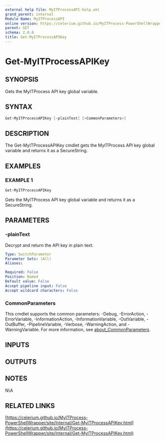 ```yaml
---
external help file: MyITProcessAPI-help.xml
grand_parent: internal
Module Name: MyITProcessAPI
online version: https://celerium.github.io/MyITProcess-PowerShellWrapper/site/internal/Get-MyITProcessAPIKey.html
parent: GET
schema: 2.0.0
title: Get-MyITProcessAPIKey
---
```


# Get-MyITProcessAPIKey

## SYNOPSIS
Gets the MyITProcess API key global variable.

## SYNTAX

```powershell
Get-MyITProcessAPIKey [-plainText] [<CommonParameters>]
```

## DESCRIPTION
The Get-MyITProcessAPIKey cmdlet gets the MyITProcess API key global variable and
returns it as a SecureString.

## EXAMPLES

### EXAMPLE 1
```powershell
Get-MyITProcessAPIKey
```

Gets the MyITProcess API key global variable and returns it as a SecureString.

## PARAMETERS

### -plainText
Decrypt and return the API key in plain text.

```yaml
Type: SwitchParameter
Parameter Sets: (All)
Aliases:

Required: False
Position: Named
Default value: False
Accept pipeline input: False
Accept wildcard characters: False
```

### CommonParameters
This cmdlet supports the common parameters: -Debug, -ErrorAction, -ErrorVariable, -InformationAction, -InformationVariable, -OutVariable, -OutBuffer, -PipelineVariable, -Verbose, -WarningAction, and -WarningVariable. For more information, see [about_CommonParameters](http://go.microsoft.com/fwlink/?LinkID=113216).

## INPUTS

## OUTPUTS

## NOTES
N\A

## RELATED LINKS

[https://celerium.github.io/MyITProcess-PowerShellWrapper/site/Internal/Get-MyITProcessAPIKey.html](https://celerium.github.io/MyITProcess-PowerShellWrapper/site/Internal/Get-MyITProcessAPIKey.html)

